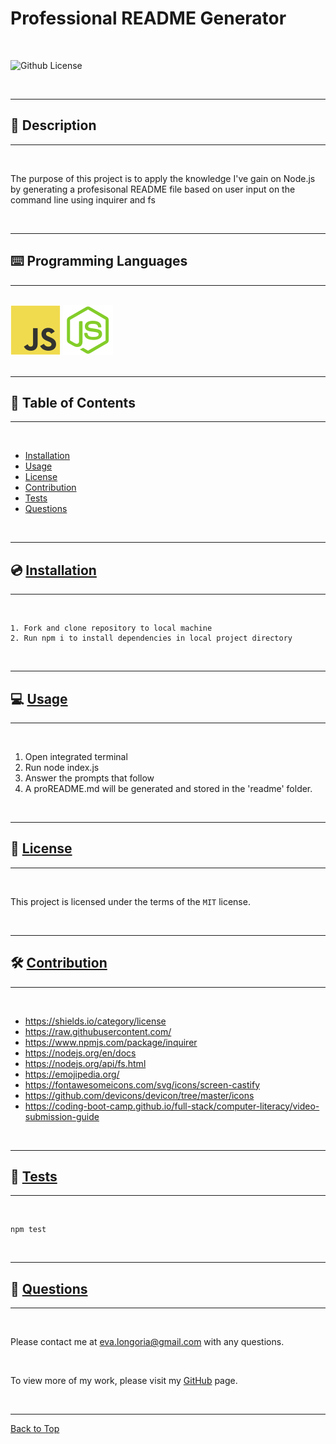 
# Professional README Generator

</br>

![Github License](https://img.shields.io/badge/license-MIT-blue.svg)

</br>

---

##   📝 Description


---

</br>

The purpose of this project is to apply the knowledge I've gain on Node.js by generating a profesisonal README file based on user input on the command line using inquirer and fs

</br>

---


##   ⌨️ Programming Languages
---

</br>

<div style="display: inline_block">

<img src="../assets/javascript.svg" alt="JavaScript">
<img src="../assets/nodejs.svg" alt="NodeJS">

</div>

</br>




---

## 📑 Table of Contents

---

</br>

- [Installation](#💿-installation)
- [Usage](#💻-usage)
- [License](#🔏-license)
- [Contribution](#🛠️-contribution)
- [Tests](#🧪-tests)
- [Questions](#💬-questions)

</br>


---

##  💿 [Installation](#📑-table-of-contents)

---

</br>

```
1. Fork and clone repository to local machine 
2. Run npm i to install dependencies in local project directory
```

</br>


---

##   💻 [Usage](#📑-table-of-contents)

---

</br>

1. Open integrated terminal
2. Run node index.js
3. Answer the prompts that follow
4. A proREADME.md will be generated and stored in the 'readme' folder.

</br>


---

##  🔏 [License](#📑-table-of-contents)

---

</br>


 This project is licensed under the terms of the `MIT` license. 


</br>


---

## 🛠️ [Contribution](#📑-table-of-contents)

---

</br>


- https://shields.io/category/license
- https://raw.githubusercontent.com/
- https://www.npmjs.com/package/inquirer
- https://nodejs.org/en/docs
- https://nodejs.org/api/fs.html
- https://emojipedia.org/
- https://fontawesomeicons.com/svg/icons/screen-castify
- https://github.com/devicons/devicon/tree/master/icons
- https://coding-boot-camp.github.io/full-stack/computer-literacy/video-submission-guide

</br>


---

##   🧪 [Tests](#📑-table-of-contents)

---

</br>


```
npm test
```

</br>


---

##  💬 [Questions](#📑-table-of-contents)

---

</br>

Please contact me at eva.longoria@gmail.com with any questions.

</br>

To view more of my work, please visit my [GitHub](https://github.com/Maelikah/) page.

</br>

---

[Back to Top](#📝-description)

